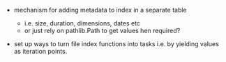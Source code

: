 - mechanism for adding metadata to index in a separate table
	- i.e. size, duration, dimensions, dates etc
	- or just rely on pathlib.Path to get values hen required?
	
- set up ways to turn file index functions into tasks i.e. by
	yielding values as iteration points.